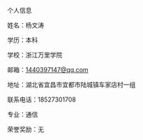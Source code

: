 个人信息

姓名：杨文涛

学历：本科

学校：浙江万里学院

邮箱：1440397147@qq.com

地址：湖北省宜昌市宜都市陆城镇车家店村一组

联系电话：18527301708

专业：通信


荣誉奖励：无
